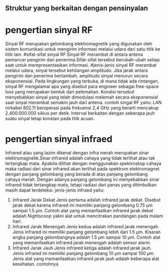 ## Struktur yang berkaitan dengan pensinyalan
# pengertian sinyal RF
Sinyal RF merupakan gelombang elektromagnetik yang digunakan oleh sistem komunikasi untuk mengirim informasi melalui udara dari satu titik ke titik lain.
#sifat-sifat sinyal RF
Sinyal RF merambat di antara antena pemancar pengirim dan penerima.Sifat-sifat tersebut berubah-ubah setiap saat untuk merepresentasikan informasi.
#jenis-jenis sinyal RF
merambat melalui udara, sinyal tersebut kehilangan amplitudo. Jika jarak antara pengirim dan penerima bertambah, amplitudo sinyal menurun secara eksponensial. Pada lingkungan yang terbuka, di mana tidak ada rintangan, sinyal RF mengalamai apa yang disebut para engineer sebagai free-space loss yang merupakan bentuk dari pelemahan. Kondisi tersebut menyebabkan sinyal yang telah dimodulasi melemah secara eksponensial saat sinyal merambat semakin jauh dari antena.
contoh singal RF yaitu: LAN nirkabel 802.11 beroperasi pada frekuensi 2,4 GHz yang berarti mencakup 2.400.000.000 siklus per detik. Interval berkaitan dengan seberapa jauh suatu sinyal tetap konstan pada titik acuan.

# pengertian sinyal infraed
Infrared atau yang lazim dikenal dengan infra merah merupakan sinar elektromagnetik.Sinar infrared adalah cahaya yang tidak terlihat atau tak tertangkap mata. Apabila dilihat dengan menggunakan spektroskop cahaya maka radiasi dari sinar infrared akan terlihat pada spektrum elektromagnet dengan panjang gelombang yang berada di atas panjang gelombang cahaya merah.
Dengan adanya panjang gelombang ini menyebabkan sinar infrared tidak tertangkap mata, tetapi radiasi dari panas yang ditimbulkan masih dapat terdeteksi. 
jenis-jenis infraed yaitu:
1. Infrared Jarak Dekat
Jenis pertama adalah infrared jarak dekat. Disebut jarak dekat karena infrared ini memiliki panjang gelombang 0.75 µm sampai 1.5 µm. Contoh alat yang memanfaatkan infrared jarak dekat adalah Nightscoop yakni alat untuk mencitrakan pandangan pada malam hari.
2. Infrared Jarak Menengah
Jenis kedua adalah infrared jarak menengah. Jenis infrared ini memiliki panjang gelombang lebih dari 1.5 µm. Kisaran angka panjang gelombangnya adalah 1.5 µm sampai 10 µm. Contoh alat yang memanfaatkan infrared jarak menengah adalah sensor alarm.
3. Infrared Jarak Jauh
Jenis infrared ketiga adalah infrared jarak jauh. Jenis infrared ini memiliki panjang gelombang 10 µm sampai 100 µm. Jenis alat yang memanfaatkan infrared jarak jauh adalah beberapa alat kesehatan.
contohnya 




